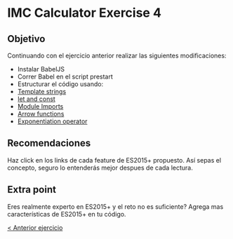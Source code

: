 # IMC Calculator Exercise 4

## Objetivo

Continuando con el ejercicio anterior realizar las siguientes modificaciones:

- Instalar BabelJS
- Correr Babel en el script prestart
- Estructurar el código usando:
- [Template strings](https://developer.mozilla.org/en/docs/Web/JavaScript/Reference/Template_literals)
- [let and const](https://medium.com/javascript-scene/javascript-es6-var-let-or-const-ba58b8dcde75#.zcko0sa6c)
- [Module Imports](https://developer.mozilla.org/en-US/docs/Web/JavaScript/Reference/Statements/import)
- [Arrow functions](https://developer.mozilla.org/en/docs/Web/JavaScript/Reference/Functions/Arrow_functions)
- [Exponentiation operator](https://developer.mozilla.org/en/docs/Web/JavaScript/Reference/Operators/Arithmetic_Operators#Exponentiation_(**))

## Recomendaciones

Haz click en los links de cada feature de ES2015+ propuesto. Así sepas el concepto, seguro lo entenderás mejor despues de cada lectura.

## Extra point

Eres realmente experto en ES2015+ y el reto no es suficiente? Agrega mas características de ES2015+ en tu código.

[< Anterior ejercicio](https://github.com/efrivera/IMC-calculator-4)